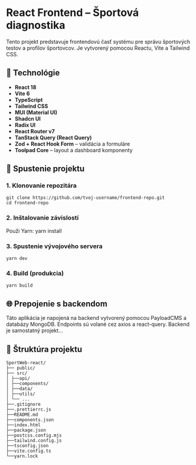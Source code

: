 # React Frontend – Športová diagnostika

Tento projekt predstavuje frontendovú časť systému pre správu športových testov a profilov športovcov. Je vytvorený pomocou Reactu, Vite a Tailwind CSS.

## 🔧 Technológie

- **React 18**
- **Vite 6**
- **TypeScript**
- **Tailwind CSS**
- **MUI (Material UI)**
- **Shadcn UI**
- **Radix UI**
- **React Router v7**
- **TanStack Query (React Query)**
- **Zod + React Hook Form** – validácia a formuláre
- **Toolpad Core** – layout a dashboard komponenty

## 🚀 Spustenie projektu

### 1. Klonovanie repozitára

    git clone https://github.com/tvoj-username/frontend-repo.git
    cd frontend-repo

### 2. Inštalovanie závislostí
Použi Yarn:
    yarn install

### 3. Spustenie vývojového servera
    yarn dev

### 4. Build (produkcia)
    yarn build



## 🌐 Prepojenie s backendom
Táto aplikácia je napojená na backend vytvorený pomocou PayloadCMS a databázy MongoDB. Endpoints sú volané cez axios a react-query. Backend je samostatný projekt...


## 📁 Štruktúra projektu
 ```tree
SportWeb-react/
├── public/
├── src/
│ ├──api/
│ ├──components/
│ ├──data/
│ ├──utils/
│ └── ...
├──.gitignore
├──.prettierrc.js
├──README.md
├──components.json 
├──index.html
├──package.json
├──postcss.config.mjs
├──tailwind.config.js
├──tsconfig.json
├──vite.config.ts
└──yarn.lock